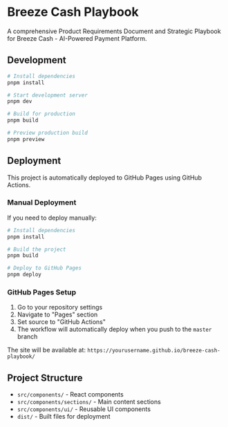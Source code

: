 # Breeze Cash Playbook

A comprehensive Product Requirements Document and Strategic Playbook for Breeze Cash - AI-Powered Payment Platform.

## Development

```bash
# Install dependencies
pnpm install

# Start development server
pnpm dev

# Build for production
pnpm build

# Preview production build
pnpm preview
```

## Deployment

This project is automatically deployed to GitHub Pages using GitHub Actions.

### Manual Deployment

If you need to deploy manually:

```bash
# Install dependencies
pnpm install

# Build the project
pnpm build

# Deploy to GitHub Pages
pnpm deploy
```

### GitHub Pages Setup

1. Go to your repository settings
2. Navigate to "Pages" section
3. Set source to "GitHub Actions"
4. The workflow will automatically deploy when you push to the `master` branch

The site will be available at: `https://yourusername.github.io/breeze-cash-playbook/`

## Project Structure

- `src/components/` - React components
- `src/components/sections/` - Main content sections
- `src/components/ui/` - Reusable UI components
- `dist/` - Built files for deployment
